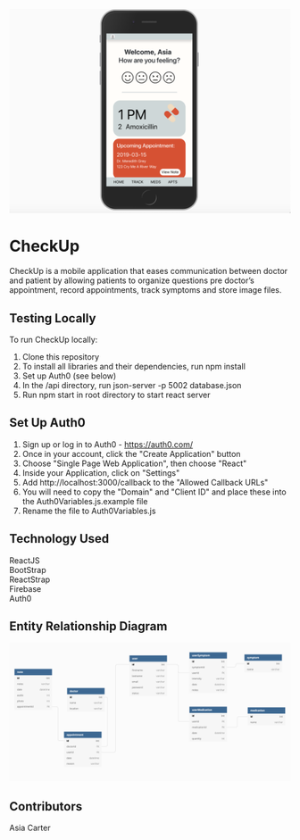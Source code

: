 ![Mobile view of CheckUp App](CheckUp.png)

# CheckUp
</hr>
CheckUp is a mobile application that eases communication between doctor and patient by allowing patients to organize questions pre doctor’s appointment, record appointments, track symptoms and store image files.


## Testing Locally
</hr>
To run CheckUp locally:

1. Clone this repository
1. To install all libraries and their dependencies, run npm install
1. Set up Auth0 (see below)
1. In the /api directory, run json-server -p 5002 database.json
1. Run npm start in root directory to start react server

## Set Up Auth0
1. Sign up or log in to Auth0 - https://auth0.com/
1. Once in your account, click the "Create Application" button
1. Choose "Single Page Web Application", then choose "React"
1. Inside your Application, click on "Settings"
1. Add http://localhost:3000/callback to the "Allowed Callback URLs"
1. You will need to copy the "Domain" and "Client ID" and place these into the Auth0Variables.js.example file
1. Rename the file to Auth0Variables.js

<!-- ## User Walkthrough -->
## Technology Used

ReactJS </br>
BootStrap </br>
ReactStrap </br>
Firebase </br>
Auth0 </br>

## Entity Relationship Diagram
![Entity Relationship Diagram](CheckUpERD.png)

## Contributors
Asia Carter


